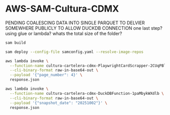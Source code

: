 # AWS-SAM-Cultura-CDMX

PENDING COALESCING DATA INTO SINGLE PARQUET TO DELVIER SOMEWHERE PUBLICLY TO ALLOW DUCKDB CONNECTION
one last step? using glue or lambda? whats the total size of the folder?

```bash
sam build

sam deploy --config-file samconfig.yaml --resolve-image-repos

aws lambda invoke \
  --function-name cultura-cartelera-cdmx-PlaywrightCardScrapper-2CUqPBlSBXUq \
  --cli-binary-format raw-in-base64-out \
  --payload '{"page_number": 4}' \
  response.json

aws lambda invoke \
  --function-name cultura-cartelera-cdmx-DuckDBFunction-1paMbykWXdlb \
  --cli-binary-format raw-in-base64-out \
  --payload '{"snapshot_date": "20251002"}' \
  response.json

```
